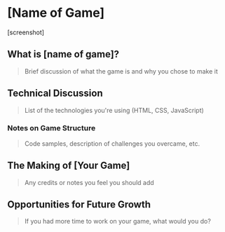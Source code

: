 # [Name of Game]

[screenshot]

## What is [name of game]?

> Brief discussion of what the game is and why you chose to make it

## Technical Discussion

> List of the technologies you're using (HTML, CSS, JavaScript)

### Notes on Game Structure

> Code samples, description of challenges you overcame, etc.

## The Making of [Your Game]

> Any credits or notes you feel you should add

## Opportunities for Future Growth

> If you had more time to work on your game, what would you do?
